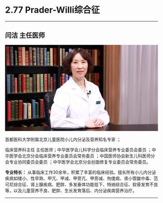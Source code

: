 # 2.77 Prader-Willi综合征

---

## 闫洁 主任医师

![1678944651235](image/c02_077/1678944651235.png)

首都医科大学附属北京儿童医院小儿内分泌及营养知名专家 ；

临床营养科主任 主任医师；中华医学会儿科学分会临床营养专业委员会委员 ；中华医学会北京分会临床营养专业委员会常务委员 ；中国医师协会新生儿科医师分会专业协同委员会委员 ；中华医学会北京分会创面修复专业委员会常务委员。

**专业特长：** 从事临床工作30余年，积累了丰富的临床经验。擅长所有小儿内分泌疾病如矮小、性早熟、甲亢、甲减、甲旁亢、甲旁减、佝偻病、肾小管酸中毒、范可尼综合征、肾上腺疾病、肥胖、多发垂体功能低下、特纳综合征、软骨发育不良等，以及儿童营养不良、肥胖、生长发育落后、内分泌疾病营养治疗。

---
